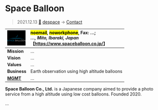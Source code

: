 # Space Balloon
> 2021.12.13 [🚀](../../index/index.md) [despace](../index.md) → [Contact](../contact.md)

|[![](../f/contact/s/space_balloon_logo1_thumb.webp)](../f/contact/s/space_balloon_logo1.webp)|<mark>noemail</mark>, <mark>noworkphone</mark>, Fax: …;<br> *…, Mito, Ibaraki, Japan*<br> 【<https://www.spaceballoon.co.jp/>】|
|:-|:-|
|**Mission**|…|
|**Vision**|…|
|**Values**|…|
|**Business**|Earth observation using high altitude balloons|
|**[MGMT](../mgmt.md)**|…|

**Space Balloon Co., Ltd.** is a Japanese company aimed to provide a photo service from a high altitude using low cost balloons. Founded 2020.

<p style="page-break-after:always"> </p>

…
